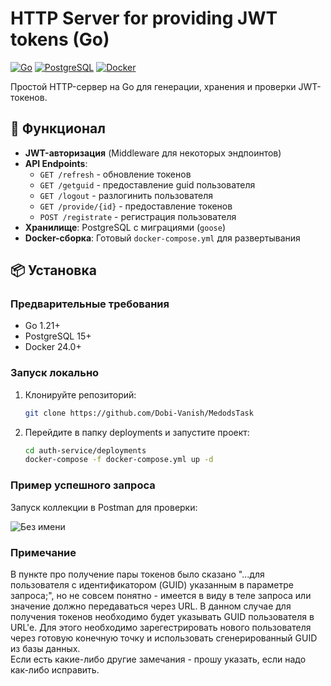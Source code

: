 # HTTP Server for providing JWT tokens (Go)

[![Go](https://img.shields.io/badge/Go-1.21+-blue.svg)](https://golang.org/)
[![PostgreSQL](https://img.shields.io/badge/PostgreSQL-15+-blue.svg)](https://www.postgresql.org/)
[![Docker](https://img.shields.io/badge/Docker-24.0+-blue.svg)](https://www.docker.com/)

Простой HTTP-сервер на Go для генерации, хранения и проверки JWT-токенов.

## 🚀 Функционал
- **JWT-авторизация** (Middleware для некоторых эндпоинтов)
- **API Endpoints**:
  - `GET /refresh` - обновление токенов
  - `GET /getguid` - предоставление guid пользователя
  - `GET /logout` - разлогинить пользователя
  - `GET /provide/{id}` - предоставление токенов
  - `POST /registrate` - регистрация пользователя
- **Хранилище**: PostgreSQL с миграциями (`goose`)
- **Docker-сборка**: Готовый `docker-compose.yml` для развертывания

## 📦 Установка
### Предварительные требования
- Go 1.21+
- PostgreSQL 15+
- Docker 24.0+

### Запуск локально
1. Клонируйте репозиторий:
   ```bash
   git clone https://github.com/Dobi-Vanish/MedodsTask
2. Перейдите в папку deployments и запустите проект:
   ```bash
   cd auth-service/deployments
   docker-compose -f docker-compose.yml up -d
### Пример успешного запроса
 Запуск коллекции в Postman для проверки:  
 
![Без имени](https://github.com/user-attachments/assets/1a800bf0-dcd1-4705-8c61-b3e13dd54eed)


 ### Примечание
 В пункте про получение пары токенов было сказано "...для пользователя с идентификатором (GUID) указанным в параметре запроса;", но не совсем понятно - имеется в виду в теле запроса или значение должно передаваться через URL. В данном случае для получения токенов необходимо будет указывать GUID пользователя в URL'e. Для этого необходимо зарегестрировать нового пользователя через готовую конечную точку и использовать сгенерированный GUID из базы данных.  
 Если есть какие-либо другие замечания - прошу указать, если надо как-либо исправить.


